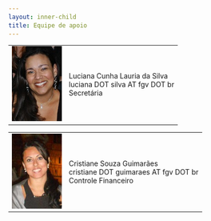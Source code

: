 ```yaml
---
layout: inner-child
title: Equipe de apoio
---
```


<table>
<tr>
<td><img src="/images/luciana.silva.jpg" /></td>
<td>Luciana Cunha Lauria da Silva<br/>
    luciana DOT silva AT fgv DOT br<br/>Secretária</td>
</tr>
</table>

<table>
<tr>
<td><img src="/images/cristiane.guimaraes.jpg" /></td>
<td>Cristiane Souza Guimarães<br/>
    cristiane DOT guimaraes AT fgv DOT br<br/>Controle Financeiro</td>
</tr>
</table>

